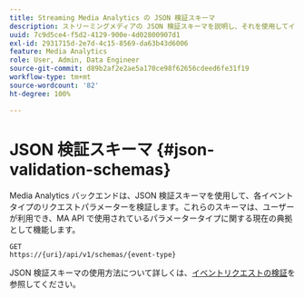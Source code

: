 ```yaml
---
title: Streaming Media Analytics の JSON 検証スキーマ
description: ストリーミングメディアの JSON 検証スキーマを説明し、それを使用してイベントタイプごとに正しいリクエスト本文パラメーターを決定する方法を示します。
uuid: 7c9d5ce4-f5d2-4129-900e-4d02800907d1
exl-id: 2931715d-2e7d-4c15-8569-da63b43d6006
feature: Media Analytics
role: User, Admin, Data Engineer
source-git-commit: d89b2af2e2ae5a170ce98f62656cdeed6fe31f19
workflow-type: tm+mt
source-wordcount: '82'
ht-degree: 100%

---
```


# JSON 検証スキーマ {#json-validation-schemas}

Media Analytics バックエンドは、JSON 検証スキーマを使用して、各イベントタイプのリクエストパラメーターを検証します。これらのスキーマは、ユーザーが利用でき、MA API で使用されているパラメータータイプに関する現在の典拠として機能します。

```
GET
https://{uri}/api/v1/schemas/{event-type}
```

JSON 検証スキーマの使用方法について詳しくは、[イベントリクエストの検証](/help/media-collection-api/mc-api-impl/mc-api-validate-reqs.md)を参照してください。
